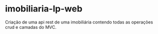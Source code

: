 # imobiliaria-lp-web
Criação de uma api rest de uma imobiliária contendo todas as operações crud e camadas do MVC.
